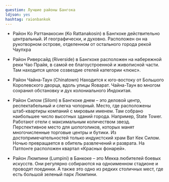 ```yaml
---
question: Лучшие районы Бангока
ldjson: yes
hashtag: raionbankok
---
```


* Район Ко Раттанакосин (Ko Rattanakosin) в Бангкоке действительно центральный. И географически, и духовно. Расположен он на рукотворном острове, отделенном от остального города рекой Чаупхра
 
* Район Риверсайд (Riverside) в Бангкоке расположен на набережной реки Чао Прайя, в самой ее благоустроенной и живописной части. Там находится целое созвездие отелей категории «люкс».

* Район Чайна-Таун (Chinatown)
Находится к юго-востоку от Большого Королевского дворца, вдоль улицы Яоварат.  Чайна-Таун во многом сохранил обстановку и дух колониального Индокитая.


* Район Силом (Silom) в Бангкоке днем – это деловой центр, респектабельный и слегка чопорный. Место, где расположены штаб-квартиры компаний с мировым именем. Там собрано наибольшее число высотных зданий города. Например, State Tower. Работают отели с максимальным количеством звезд. Перспективное место для шопоголиков, которых манят многочисленные торговые центры и бутики. Из достопримечательностей только индуистский храм Ват Кек Силом. Ночью превращается в обитель развлечений и разврата. На Патпонге расположен квартал «Красных фонарей».

* Район Люмпини (Lumpini) в Банкоке – это Мекка любителей боевых искусств. Они регулярно собираются на одноименном стадионе и проводят поединки. А также это одно из редких столичных мест, где есть большой зеленый парк Люмпини.
